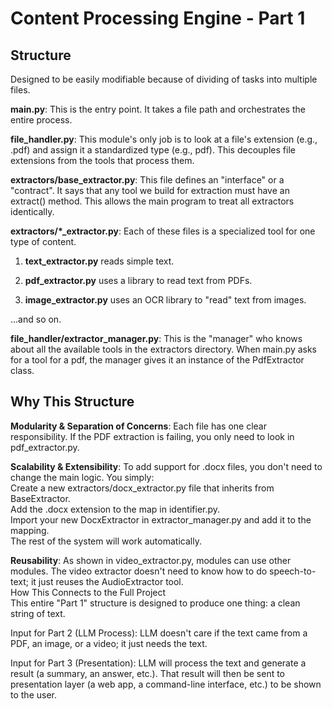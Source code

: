 # Content Processing Engine - Part 1

## Structure 
Designed to be easily modifiable because of dividing of tasks into multiple files. <br>

**main.py**: This is the entry point. It takes a file path and orchestrates the entire process.<br>

**file_handler.py**: This module's only job is to look at a file's extension (e.g., .pdf) and assign it a standardized type (e.g., pdf). This decouples file extensions from the tools that process them.<br>

**extractors/base_extractor.py**: This file defines an "interface" or a "contract". It says that any tool we build for extraction must have an extract() method. This allows the main program to treat all extractors identically.<br>

**extractors/*_extractor.py**: Each of these files is a specialized tool for one type of content.<br>

1. **text_extractor.py** reads simple text.<br>

2. **pdf_extractor.py** uses a library to read text from PDFs.<br>

3. **image_extractor.py** uses an OCR library to "read" text from images.<br>

...and so on.<br>

**file_handler/extractor_manager.py**: This is the "manager" who knows about all the available tools in the extractors directory. When main.py asks for a tool for a pdf, the manager gives it an instance of the PdfExtractor class.<br>

## Why This Structure 
**Modularity & Separation of Concerns**: Each file has one clear responsibility. If the PDF extraction is failing, you only need to look in pdf_extractor.py.<br>

**Scalability & Extensibility**: To add support for .docx files, you don't need to change the main logic. You simply:<br>
Create a new extractors/docx_extractor.py file that inherits from BaseExtractor.<br>
Add the .docx extension to the map in identifier.py.<br>
Import your new DocxExtractor in extractor_manager.py and add it to the mapping.<br>
The rest of the system will work automatically.<br>

**Reusability**: As shown in video_extractor.py, modules can use other modules. The video extractor doesn't need to know how to do speech-to-text; it just reuses the AudioExtractor tool.<br>
How This Connects to the Full Project<br>
This entire "Part 1" structure is designed to produce one thing: a clean string of text.<br>




Input for Part 2 (LLM Process): LLM doesn't care if the text came from a PDF, an image, or a video; it just needs the text.<br>

Input for Part 3 (Presentation): LLM will process the text and generate a result (a summary, an answer, etc.). That result will then be sent to  presentation layer (a web app, a command-line interface, etc.) to be shown to the user.<br>

